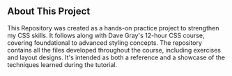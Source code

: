 ## About This Project
This Repository was created as a hands-on practice project to strengthen my CSS skills. It follows along with Dave Gray's 12-hour CSS course, covering foundational to advanced styling concepts. 
The repository contains all the files developed throughout the course, including exercises and layout designs. It's intended as both a reference and a showcase of the techniques learned during the tutorial.
